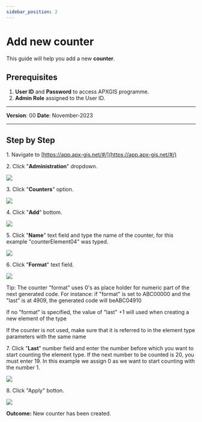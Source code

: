 ```yaml
---
sidebar_position: 2
---
```


# Add new counter

This guide will help you add a new **counter**.

## **Prerequisites**
1.	**User ID** and **Password** to access APXGIS programme.
2.	**Admin Role** assigned to the User ID.

------------

**Version**: 00
**Date**: November-2023

------------
## **Step by Step**

1\. Navigate to [https://app.apx-gis.net/#/](https://app.apx-gis.net/#/)


2\. Click "**Administration**" dropdown.

![](https://ajeuwbhvhr.cloudimg.io/colony-recorder.s3.amazonaws.com/files/2023-11-20/3a532246-06bd-4aa7-9b0c-6390ff565d60/user_cropped_screenshot.jpeg?tl_px=0,0&br_px=959,640&force_format=png&width=1120.0&wat=1&wat_opacity=1&wat_gravity=northwest&wat_url=https://colony-recorder.s3.amazonaws.com/images/watermarks/14B8A6_standard.png&wat_pad=87,60)


3\. Click "**Counters**" option.

![](https://ajeuwbhvhr.cloudimg.io/colony-recorder.s3.amazonaws.com/files/2023-11-20/26c4e3b5-04b7-467c-a422-4bb2d905488b/user_cropped_screenshot.jpeg?tl_px=0,0&br_px=959,769&force_format=png&width=1120.0&wat=1&wat_opacity=1&wat_gravity=northwest&wat_url=https://colony-recorder.s3.amazonaws.com/images/watermarks/14B8A6_standard.png&wat_pad=59,288)


4\. Click "**Add**" bottom.

![](https://ajeuwbhvhr.cloudimg.io/colony-recorder.s3.amazonaws.com/files/2023-11-20/a17c1855-83d5-4e49-8908-a769e590e8c6/user_cropped_screenshot.jpeg?tl_px=0,0&br_px=959,891&force_format=png&width=1120.0&wat=1&wat_opacity=1&wat_gravity=northwest&wat_url=https://colony-recorder.s3.amazonaws.com/images/watermarks/14B8A6_standard.png&wat_pad=291,970)


5\. Click "**Name**" text field and type the name of the counter, for this example "counterElement04" was typed.

![](https://ajeuwbhvhr.cloudimg.io/colony-recorder.s3.amazonaws.com/files/2023-11-20/b6eb9666-7448-41c8-a6de-a3e654877c05/user_cropped_screenshot.jpeg?tl_px=0,0&br_px=959,891&force_format=png&width=1120.0&wat=1&wat_opacity=1&wat_gravity=northwest&wat_url=https://colony-recorder.s3.amazonaws.com/images/watermarks/14B8A6_standard.png&wat_pad=148,37)


6\. Click "**Format**" text field.

![](https://ajeuwbhvhr.cloudimg.io/colony-recorder.s3.amazonaws.com/files/2023-11-20/a10981e0-a740-4b56-9631-63b407897647/user_cropped_screenshot.jpeg?tl_px=0,0&br_px=959,891&force_format=png&width=1120.0&wat=1&wat_opacity=1&wat_gravity=northwest&wat_url=https://colony-recorder.s3.amazonaws.com/images/watermarks/14B8A6_standard.png&wat_pad=142,98)


Tip: The counter "format" uses 0's as place holder for numeric part of the next generated code. For instance: if "format" is set to ABC00000 and the "last" is at 4909, the generated code will beABC04910

If no "format" is specified, the value of "last" +1 will used when creating a new element of the type

If the counter is not used, make sure that it is referred to in the element type parameters with the same name


7\. Click "**Last**" number field and enter the number before which you want to start counting the element type. If the next number to be counted is 20, you must enter 19. In this example we assign 0 as we want to start counting with the number 1.

![](https://ajeuwbhvhr.cloudimg.io/colony-recorder.s3.amazonaws.com/files/2023-11-20/5749c035-655b-4979-ad2d-c1aeb442033a/user_cropped_screenshot.jpeg?tl_px=0,0&br_px=959,891&force_format=png&width=1120.0&wat=1&wat_opacity=1&wat_gravity=northwest&wat_url=https://colony-recorder.s3.amazonaws.com/images/watermarks/14B8A6_standard.png&wat_pad=148,150)


8\. Click "Apply" botton.

![](https://ajeuwbhvhr.cloudimg.io/colony-recorder.s3.amazonaws.com/files/2023-11-20/9b18e828-be71-43c9-a247-1d528987c2da/ascreenshot.jpeg?tl_px=0,0&br_px=959,891&force_format=png&width=1120.0&wat=1&wat_opacity=1&wat_gravity=northwest&wat_url=https://colony-recorder.s3.amazonaws.com/images/watermarks/14B8A6_standard.png&wat_pad=259,978)


**Outcome:** New counter has been created.


